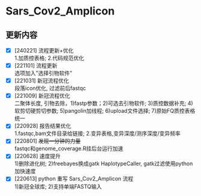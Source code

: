 # Sars_Cov2_Amplicon

## 更新内容
- [x] [240221] 流程更新+优化   
    1.加质控表格; 2.代码规范优化
- [x] [221101] 流程更新  
    选项加入"选择引物软件"  
- [x] [221031] 新冠流程优化  
    段落icon优化, 过滤前后fastqc  
- [x] [221009] 新冠流程优化  
    二聚体长度, 引物去除，1)fastp参数；2)可选去引物软件; 3)质控数据补充; 4)软剪切硬剪切参数; 
                        5)pangolin加线程; 6)upload文件选择; 7)原始FQ质控表格统一  
- [x] [220928] 报告结果优化  
    1.fastqc,bam文件目录给链接; 2.变异表格,变异深度/测序深度/变异频率  
- [x] [220801] ~~发现一分钟的力量~~  
    fastqc和genome_coverage.R挂后台运行加速  
- [x] [220628] 速度提升  
    1)删除进化树; 2)freebayes换成gatk HaplotypeCaller, gatk过滤使用python加快速度  
- [x] [220613] python 重写 Sars_Cov2_Amplicon 流程  
    1)新冠全球库; 2)支持单端FASTQ输入   
